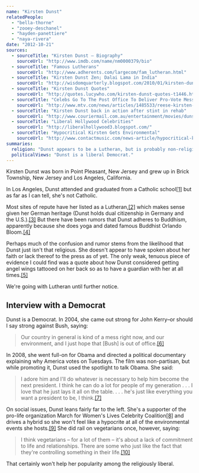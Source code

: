 ```yaml
---
name: "Kirsten Dunst"
relatedPeople:
  - "bella-thorne"
  - "zooey-deschanel"
  - "hayden-panettiere"
  - "naya-rivera"
date: "2012-10-21"
sources:
  - sourceTitle: "Kirsten Dunst – Biography"
    sourceUrl: "http://www.imdb.com/name/nm0000379/bio"
  - sourceTitle: "Famous Lutherans"
    sourceUrl: "http://www.adherents.com/largecom/fam_lutheran.html"
  - sourceTitle: "Kirsten Dunst Zen; Dalai Lama in India"
    sourceUrl: "http://wisdomquarterly.blogspot.com/2010/01/kirsten-dunst-zen-dalai-lama-in-india.html"
  - sourceTitle: "Kirsten Dunst Quotes"
    sourceUrl: "http://quotes.lucywho.com/kirsten-dunst-quotes-t1446.html"
  - sourceTitle: "Celebs Go To The Post Office To Deliver Pro-Vote Message"
    sourceUrl: "http://www.mtv.com/news/articles/1485533/reese-kirsten-leo-attend-pro-vote-party.jhtml"
  - sourceTitle: "Kirsten Dunst back in action after stint in rehab"
    sourceUrl: "http://www.couriermail.com.au/entertainment/movies/dunst-on-the-up-after-rehab/story-e6freqex-1111117780537"
  - sourceTitle: "Liberal Hollywood Celebrities"
    sourceUrl: "http://liberalhollywood3.blogspot.com/"
  - sourceTitle: "Hypocritical Kirsten Gets Environmental"
    sourceUrl: "http://www.contactmusic.com/news-article/hypocritical-kirsten-gets-environmental"
summaries:
  religion: "Dunst appears to be a Lutheran, but is probably non-religious."
  politicalViews: "Dunst is a liberal Democrat."
---
```


Kirsten Dunst was born in Point Pleasant, New Jersey and grew up in Brick Township, New Jersey and Los Angeles, California.

In Los Angeles, Dunst attended and graduated from a Catholic school<a class="source-citation" href="#http%3A%2F%2Fwww.imdb.com%2Fname%2Fnm0000379%2Fbio" title="Kirsten Dunst – Biography">[1]</a> but as far as I can tell, she's not Catholic.

Most sites of repute have her listed as a Lutheran,<a class="source-citation" href="#http%3A%2F%2Fwww.adherents.com%2Flargecom%2Ffam_lutheran.html" title="Famous Lutherans">[2]</a> which makes sense given her German heritage (Dunst holds dual citizenship in Germany and the U.S.).<a class="source-citation" href="#http%3A%2F%2Fwww.imdb.com%2Fname%2Fnm0000379%2Fbio" title="Kirsten Dunst – Biography">[3]</a> But there have been rumors that Dunst adheres to Buddhism, apparently because she does yoga and dated famous Buddhist Orlando Bloom.<a class="source-citation" href="#http%3A%2F%2Fwisdomquarterly.blogspot.com%2F2010%2F01%2Fkirsten-dunst-zen-dalai-lama-in-india.html" title="Kirsten Dunst Zen; Dalai Lama in India">[4]</a>

Perhaps much of the confusion and rumor stems from the likelihood that Dunst just isn't that religious. She doesn't appear to have spoken about her faith or lack thereof to the press as of yet. The only weak, tenuous piece of evidence I could find was a quote about how Dunst considered getting angel wings tattooed on her back so as to have a guardian with her at all times.<a class="source-citation" href="#http%3A%2F%2Fquotes.lucywho.com%2Fkirsten-dunst-quotes-t1446.html" title="Kirsten Dunst Quotes">[5]</a>

We're going with Lutheran until further notice.


## Interview with a Democrat

Dunst is a Democrat. In 2004, she came out strong for John Kerry–or should I say strong against Bush, saying:

>Our country in general is kind of a mess right now, and our environment, and I just hope that [Bush] is out of office.<a class="source-citation" href="#http%3A%2F%2Fwww.mtv.com%2Fnews%2Farticles%2F1485533%2Freese-kirsten-leo-attend-pro-vote-party.jhtml" title="Celebs Go To The Post Office To Deliver Pro-Vote Message">[6]</a>

In 2008, she went full-on for Obama and directed a political documentary explaining why America votes on Tuesdays. The film was non-partisan, but while promoting it, Dunst used the spotlight to talk Obama. She said:

>I adore him and I'll do whatever is necessary to help him become the next president. I think he can do a lot for people of my generation . . . I love that he just lays it all on the table. . . . he's just like everything you want a president to be, I think.<a class="source-citation" href="#http%3A%2F%2Fwww.couriermail.com.au%2Fentertainment%2Fmovies%2Fdunst-on-the-up-after-rehab%2Fstory-e6freqex-1111117780537" title="Kirsten Dunst back in action after stint in rehab">[7]</a>

On social issues, Dunst leans fairly far to the left. She's a supporter of the pro-life organization March for Women's Lives Celebrity Coalition<a class="source-citation" href="#http%3A%2F%2Fliberalhollywood3.blogspot.com%2F" title="Liberal Hollywood Celebrities">[8]</a> and drives a hybrid so she won't feel like a hypocrite at all of the environmental events she hosts.<a class="source-citation" href="#http%3A%2F%2Fwww.contactmusic.com%2Fnews-article%2Fhypocritical-kirsten-gets-environmental" title="Hypocritical Kirsten Gets Environmental">[9]</a> She did rail on vegetarians once, however, saying:

>I think vegetarians – for a lot of them – it's about a lack of commitment to life and relationships. There are some who just like the fact that they're controlling something in their life.<a class="source-citation" href="#http%3A%2F%2Fquotes.lucywho.com%2Fkirsten-dunst-quotes-t1446.html" title="Kirsten Dunst Quotes">[10]</a>

That certainly won't help her popularity among the religiously liberal.